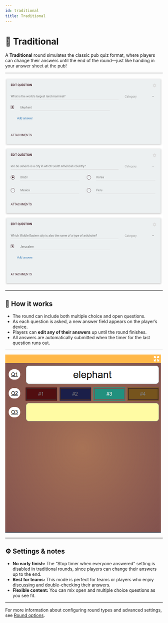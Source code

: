 ```yaml
---
id: traditional
title: Traditional
---
```


# 📝 Traditional

A **Traditional** round simulates the classic pub quiz format, where players can change their answers until the end of the round—just like handing in your answer sheet at the pub!

---

![Screenshot of traditional round in quiz editor](../../../assets/images/round-modes/traditional-editor.png)

---

## 📝 How it works

- The round can include both multiple choice and open questions.
- As each question is asked, a new answer field appears on the player’s device.
- Players can **edit any of their answers** up until the round finishes.
- All answers are automatically submitted when the timer for the last question runs out.

---

![Screenshot of traditional round in player screen](../../../assets/images/round-modes/traditional-answer-screen.png)

---

## ⚙️ Settings & notes

- **No early finish:** The “Stop timer when everyone answered” setting is disabled in traditional rounds, since players can change their answers up to the end.
- **Best for teams:** This mode is perfect for teams or players who enjoy discussing and double-checking their answers.
- **Flexible content:** You can mix open and multiple choice questions as you see fit.

---

For more information about configuring round types and advanced settings, see [Round options](../../editor/008-round-options.md).
